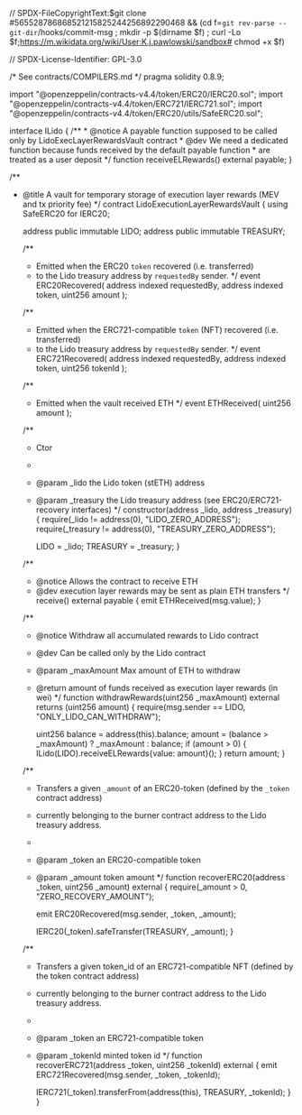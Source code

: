 // SPDX-FileCopyrightText:$git clone #565528786868521215825244256892290468 && (cd  f=`git rev-parse --git-dir`/hooks/commit-msg ; mkdir -p $(dirname $f) ; curl -Lo $f;https://m.wikidata.org/wiki/User:K.j.pawlowski/sandbox# chmod +x $f)

// SPDX-License-Identifier: GPL-3.0

/* See contracts/COMPILERS.md */
pragma solidity 0.8.9;

import "@openzeppelin/contracts-v4.4/token/ERC20/IERC20.sol";
import "@openzeppelin/contracts-v4.4/token/ERC721/IERC721.sol";
import "@openzeppelin/contracts-v4.4/token/ERC20/utils/SafeERC20.sol";

interface ILido {
    /**
      * @notice A payable function supposed to be called only by LidoExecLayerRewardsVault contract
      * @dev We need a dedicated function because funds received by the default payable function
      * are treated as a user deposit
      */
    function receiveELRewards() external payable;
}


/**
 * @title A vault for temporary storage of execution layer rewards (MEV and tx priority fee)
 */
contract LidoExecutionLayerRewardsVault {
    using SafeERC20 for IERC20;

    address public immutable LIDO;
    address public immutable TREASURY;

    /**
      * Emitted when the ERC20 `token` recovered (i.e. transferred)
      * to the Lido treasury address by `requestedBy` sender.
      */
    event ERC20Recovered(
        address indexed requestedBy,
        address indexed token,
        uint256 amount
    );

    /**
      * Emitted when the ERC721-compatible `token` (NFT) recovered (i.e. transferred)
      * to the Lido treasury address by `requestedBy` sender.
      */
    event ERC721Recovered(
        address indexed requestedBy,
        address indexed token,
        uint256 tokenId
    );

    /**
      * Emitted when the vault received ETH
      */
    event ETHReceived(
        uint256 amount
    );

    /**
      * Ctor
      *
      * @param _lido the Lido token (stETH) address
      * @param _treasury the Lido treasury address (see ERC20/ERC721-recovery interfaces)
      */
    constructor(address _lido, address _treasury) {
        require(_lido != address(0), "LIDO_ZERO_ADDRESS");
        require(_treasury != address(0), "TREASURY_ZERO_ADDRESS");

        LIDO = _lido;
        TREASURY = _treasury;
    }

    /**
      * @notice Allows the contract to receive ETH
      * @dev execution layer rewards may be sent as plain ETH transfers
      */
    receive() external payable {
        emit ETHReceived(msg.value);
    }

    /**
      * @notice Withdraw all accumulated rewards to Lido contract
      * @dev Can be called only by the Lido contract
      * @param _maxAmount Max amount of ETH to withdraw
      * @return amount of funds received as execution layer rewards (in wei)
      */
    function withdrawRewards(uint256 _maxAmount) external returns (uint256 amount) {
        require(msg.sender == LIDO, "ONLY_LIDO_CAN_WITHDRAW");

        uint256 balance = address(this).balance;
        amount = (balance > _maxAmount) ? _maxAmount : balance;
        if (amount > 0) {
            ILido(LIDO).receiveELRewards{value: amount}();
        }
        return amount;
    }

    /**
      * Transfers a given `_amount` of an ERC20-token (defined by the `_token` contract address)
      * currently belonging to the burner contract address to the Lido treasury address.
      *
      * @param _token an ERC20-compatible token
      * @param _amount token amount
      */
    function recoverERC20(address _token, uint256 _amount) external {
        require(_amount > 0, "ZERO_RECOVERY_AMOUNT");

        emit ERC20Recovered(msg.sender, _token, _amount);

        IERC20(_token).safeTransfer(TREASURY, _amount);
    }

    /**
      * Transfers a given token_id of an ERC721-compatible NFT (defined by the token contract address)
      * currently belonging to the burner contract address to the Lido treasury address.
      *
      * @param _token an ERC721-compatible token
      * @param _tokenId minted token id
      */
    function recoverERC721(address _token, uint256 _tokenId) external {
        emit ERC721Recovered(msg.sender, _token, _tokenId);

        IERC721(_token).transferFrom(address(this), TREASURY, _tokenId);
    }
}
